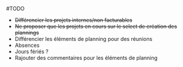 #TODO

  * ~~Différencier les projets internes/non facturables~~
  * ~~Ne proposer que les projets en cours sur le select de création des plannings~~
  * Différencier les éléments de planning pour des réunions
  * Absences
  * Jours fériés ?
  * Rajouter des commentaires pour les éléments de planning

